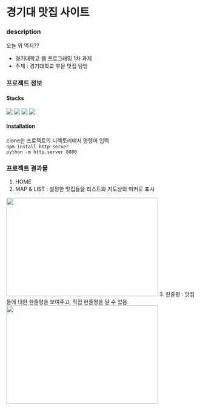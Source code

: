 # 경기대 맛집 사이트
### description
오늘 뭐 먹지??
- 경기대학교 웹 프로그래밍 1차 과제
- 주제 : 경기대학교 후문 맛집 탐방
### 프로젝트 정보
#### Stacks
<img src="https://img.shields.io/badge/html5-E34F26?style=for-the-badge&logo=html5&logoColor=white">  <img src="https://img.shields.io/badge/css-1572B6?style=for-the-badge&logo=css3&logoColor=white">  <img src="https://img.shields.io/badge/javascript-F7DF1E?style=for-the-badge&logo=javascript&logoColor=black">  <img src="https://img.shields.io/badge/node.js-339933?style=for-the-badge&logo=Node.js&logoColor=white">
#### Installation
clone한 프로젝트의 디렉토리에서 명령어 입력<br>
``` npm install http-server ```<br>
``` python -m http.server 8080 ```
### 프로젝트 결과물
1. HOME
2. MAP & LIST
  : 설정한 맛집들을 리스트와 지도상의 마커로 표시
  <img src="https://user-images.githubusercontent.com/87134443/178114049-2324e6e5-dc76-4cae-854e-1a041b2ea8bb.png"  width="400" height="260"/>
3. 한줄평
  : 맛집들에 대한 한줄평을 보여주고, 직접 한줄평을 달 수 있음
  <img src="https://user-images.githubusercontent.com/87134443/178114113-f802d05c-c219-4866-8ea5-788f8ec3e021.png"  width="400" height="260"/>
